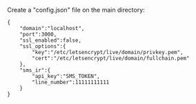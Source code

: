 Create a "config.json" file on the main directory:

```
{
    "domain":"localhost",
    "port":3000,
    "ssl_enabled":false,
    "ssl_options":{
        "key":"/etc/letsencrypt/live/domain/privkey.pem",
        "cert":"/etc/letsencrypt/live/domain/fullchain.pem"
    },
    "sms_ir":{
        "api_key":"SMS_TOKEN",
        "line_number":11111111111
    }
}
```
